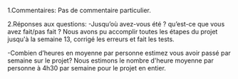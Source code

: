 1.Commentaires:
	Pas de commentaire particulier.

2.Réponses aux questions:
-Jusqu’où avez-vous été ? qu’est-ce que vous avez fait/pas fait ?
	Nous avons pu accomplir toutes les étapes du projet jusqu'à la semaine 13, corrigé les erreurs et fait les tests.

-Combien d’heures en moyenne par personne estimez vous avoir passé par semaine sur le projet?
	Nous estimons le nombre d'heure moyenne par personne à 4h30 par semaine pour le projet en entier.
